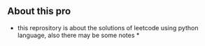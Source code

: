 ## About this pro

* this reprository is about the solutions of leetcode using python language, also there may be some notes *
